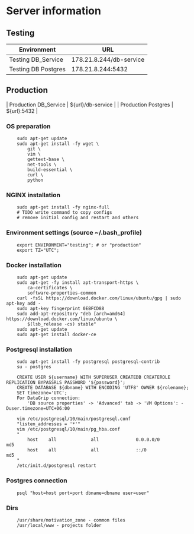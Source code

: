 # Server information

## Testing
| Environment | URL |
|---|---|
| Testing DB_Service | 178.21.8.244/db-service |
| Testing DB Postgres | 178.21.8.244:5432 |

## Production
| Production DB_Service | ${url}/db-service |
| Production Postgres | ${url}:5432 |

### OS preparation
```
    sudo apt-get update
    sudo apt-get install -fy wget \
        git \
        vim \
        gettext-base \
        net-tools \
        build-essential \
        curl \
        python
```

### NGINX installation
```
    sudo apt-get install -fy nginx-full
    # TODO write command to copy configs
    # remove initial config and restart and others
```

### Environment settings (source ~/.bash_profile)
```
    export ENVIRONMENT="testing"; # or "production"
    export TZ="UTC";
```

### Docker installation
```
    sudo apt-get update
    sudo apt-get -fy install apt-transport-https \
        ca-certificates \
        software-properties-common
    curl -fsSL https://download.docker.com/linux/ubuntu/gpg | sudo apt-key add -
    sudo apt-key fingerprint 0EBFCD88
    sudo add-apt-repository "deb [arch=amd64] https://download.docker.com/linux/ubuntu \
        $(lsb_release -cs) stable"
    sudo apt-get update
    sudo apt-get install docker-ce
```

### Postgresql installation
```
    sudo apt-get install -fy postgresql postgresql-contrib
    su - postgres
```
```
    CREATE USER ${username} WITH SUPERUSER CREATEDB CREATEROLE REPLICATION BYPASSRLS PASSWORD '${password}';
    CREATE DATABASE ${dbname} WITH ENCODING 'UTF8' OWNER ${rolename};
    SET timezone='UTC';
    For DataGrip connection:
        'DB source properties' -> 'Advanced' tab -> 'VM Options': -Duser.timezone=UTC+06:00
```
```
    vim /etc/postgresql/10/main/postgresql.conf
    "listen_addresses = '*'"
    vim /etc/postgresql/10/main/pg_hba.conf
    "
        host    all             all              0.0.0.0/0                       md5
        host    all             all              ::/0                            md5
    "
    /etc/init.d/postgresql restart
```

### Postgres connection
```
    psql "host=host port=port dbname=dbname user=user"
```

### Dirs
```
    /usr/share/motivation_zone - common files
    /usr/local/www - projects folder
```
